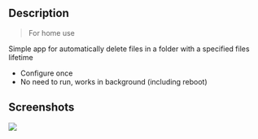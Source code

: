 ## Description

> For home use

Simple app for automatically delete files in a folder with a specified files lifetime
- Configure once 
- No need to run, works in background (including reboot)

## Screenshots
<img src="https://i.imgur.com/PQdq5vN.png"/>
